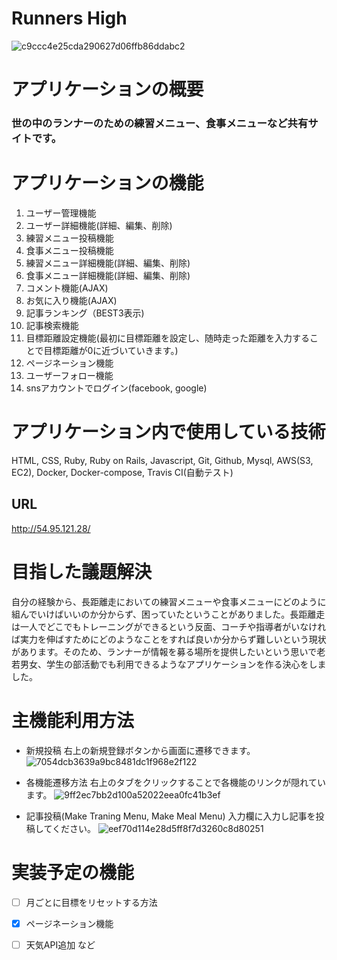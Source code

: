 # Runners High
![c9ccc4e25cda290627d06ffb86ddabc2](https://user-images.githubusercontent.com/73089922/102445897-e73cc880-406f-11eb-918d-3228b3c2ba64.gif)

# アプリケーションの概要
### 世の中のランナーのための練習メニュー、食事メニューなど共有サイトです。

# アプリケーションの機能

1. ユーザー管理機能
2. ユーザー詳細機能(詳細、編集、削除)
3. 練習メニュー投稿機能
4. 食事メニュー投稿機能
5. 練習メニュー詳細機能(詳細、編集、削除)
6. 食事メニュー詳細機能(詳細、編集、削除)
7. コメント機能(AJAX)
8. お気に入り機能(AJAX)
9. 記事ランキング（BEST3表示)
10. 記事検索機能
11. 目標距離設定機能(最初に目標距離を設定し、随時走った距離を入力することで目標距離が0に近づいていきます。)
12. ページネーション機能
13. ユーザーフォロー機能
14. snsアカウントでログイン(facebook, google)

# アプリケーション内で使用している技術

HTML, CSS, Ruby, Ruby on Rails, Javascript, Git, Github, Mysql, AWS(S3, EC2), Docker, Docker-compose, Travis CI(自動テスト)

## URL

http://54.95.121.28/

# 目指した議題解決

自分の経験から、長距離走においての練習メニューや食事メニューにどのように組んでいけばいいのか分からず、困っていたということがありました。長距離走は一人でどこでもトレーニングができるという反面、コーチや指導者がいなければ実力を伸ばすためにどのようなことをすれば良いか分からず難しいという現状があります。そのため、ランナーが情報を募る場所を提供したいという思いで老若男女、学生の部活動でも利用できるようなアプリケーションを作る決心をしました。


# 主機能利用方法

- 新規投稿
右上の新規登録ボタンから画面に遷移できます。
![7054dcb3639a9bc8481dc1f968e2f122](https://user-images.githubusercontent.com/73089922/102447603-ab0b6700-4073-11eb-9801-8a8b55f4832a.gif)


- 各機能遷移方法
右上のタブをクリックすることで各機能のリンクが隠れています。
![9ff2ec7bb2d100a52022eea0fc41b3ef](https://user-images.githubusercontent.com/73089922/102447686-db530580-4073-11eb-9ae8-34991d48323f.gif)



- 記事投稿(Make Traning Menu, Make Meal Menu)
入力欄に入力し記事を投稿してください。
![eef70d114e28d5ff8f7d3260c8d80251](https://user-images.githubusercontent.com/73089922/102446279-bdd06c80-4070-11eb-80e3-986bf4223ca5.gif)



# 実装予定の機能

- [ ] 月ごとに目標をリセットする方法
- [x] ページネーション機能
- [ ] 天気API追加     など



